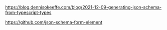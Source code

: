 https://blog.dennisokeeffe.com/blog/2021-12-09-generating-json-schema-from-typescript-types

https://github.com/json-schema-form-element
